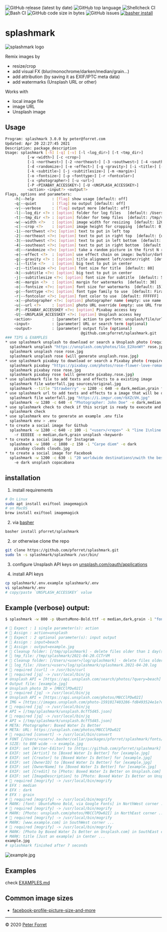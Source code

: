 ![GitHub release (latest by date)](https://img.shields.io/github/v/release/pforret/splashmark)
![GitHub top language](https://img.shields.io/github/languages/top/pforret/splashmark)
![Shellcheck CI](https://github.com/pforret/splashmark/workflows/Shellcheck%20CI/badge.svg) 
![Bash CI](https://github.com/pforret/splashmark/workflows/Bash%20CI/badge.svg)
![GitHub code size in bytes](https://img.shields.io/github/languages/code-size/pforret/splashmark)
![GitHub issues](https://img.shields.io/github/issues-raw/pforret/splashmark)
[![basher install](https://img.shields.io/badge/basher-install-white?logo=gnu-bash&style=flat)](https://basher.gitparade.com/package/)

# splashmark

![splashmark logo](assets/splash.jpg)

Remix images by
* resize/crop
* add visual FX (blur/monochrome/darken/median/grain...)
* add attribution (by saving it as EXIF/IPTC meta data)
* add watermarks (Unsplash URL or other)

Works with
* local image file
* image URL
* Unsplash image

## Usage

```bash
Program: splashmark 3.0.0 by peter@forret.com
Updated: Apr 20 22:27:45 2021
Description: package_description
Usage: splashmark [-h] [-q] [-v] [-l <log_dir>] [-t <tmp_dir>] 
          [-w <width>] [-c <crop>] 
          [-1 <northwest>] [-2 <northeast>] [-3 <southwest>] [-4 <southeast>] 
          [-d <randomize>] [-e <effect>] [-g <gravity>] [-i <title>] [-z <titlesize>] 
          [-k <subtitle>] [-j <subtitlesize>] [-m <margin>] 
          [-o <fontsize>] [-p <fonttype>] [-r <fontcolor>] 
          [-x <photographer>] [-u <url>] 
          [-P <PIXABAY_ACCESSKEY>] [-U <UNSPLASH_ACCESSKEY>] 
          <action> <input?> <output?>
Flags, options and parameters:
    -h|--help        : [flag] show usage [default: off]
    -q|--quiet       : [flag] no output [default: off]
    -v|--verbose     : [flag] output more [default: off]
    -l|--log_dir <?> : [option] folder for log files   [default: /Users/pforret/log/splashmark]
    -t|--tmp_dir <?> : [option] folder for temp files  [default: /tmp/splashmark]
    -w|--width <?>   : [option] image width for resizing  [default: 1200]
    -c|--crop <?>    : [option] image height for cropping  [default: 0]
    -1|--northwest <?>: [option] text to put in left top
    -2|--northeast <?>: [option] text to put in right top  [default: {url}]
    -3|--southwest <?>: [option] text to put in left bottom  [default: Created with pforret/splashmark]
    -4|--southeast <?>: [option] text to put in right bottom  [default: {copyright2}]
    -d|--randomize <?>: [option] take a random picture in the first N results  [default: 1]
    -e|--effect <?>  : [option] use effect chain on image: bw/blur/dark/grain/light/median/paint/pixel
    -g|--gravity <?> : [option] title alignment left/center/right  [default: center]
    -i|--title <?>   : [option] big text to put in center
    -z|--titlesize <?>: [option] font size for title  [default: 80]
    -k|--subtitle <?>: [option] big text to put in center
    -j|--subtitlesize <?>: [option] font size for subtitle  [default: 50]
    -m|--margin <?>  : [option] margin for watermarks  [default: 30]
    -o|--fontsize <?>: [option] font size for watermarks  [default: 15]
    -p|--fonttype <?>: [option] font type family to use  [default: FiraSansExtraCondensed-Bold.ttf]
    -r|--fontcolor <?>: [option] font color to use  [default: FFFFFF]
    -x|--photographer <?>: [option] photographer name (empty: use name from API)
    -u|--url <?>     : [option] photo URL override (empty: use URL from API)
    -P|--PIXABAY_ACCESSKEY <?>: [option] Pixabay access key
    -U|--UNSPLASH_ACCESSKEY <?>: [option] Unsplash access key
    <action>         : [parameter] action to perform: unsplash/file/url
    <input>          : [parameter] URL or search term (optional)
    <output>         : [parameter] output file (optional)
                                  @github.com:pforret/splashmark.git                                             
### TIPS & EXAMPLES
* use splashmark unsplash to download or search a Unsplash photo (requires free Unsplash API key)
  splashmark unsplash "https://unsplash.com/photos/lGo_E2XonWY" rose.jpg
  splashmark unsplash rose rose.jpg
  splashmark unsplash rose (will generate unsplash.rose.jpg)
* use splashmark pixabay to download or search a Pixabay photo (requires free Pixabay API key)
  splashmark pixabay "https://pixabay.com/photos/rose-flower-love-romance-beautiful-729509/" rose.jpg
  splashmark pixabay rose rose.jpg
  splashmark pixabay rose (will generate pixabay.rose.jpg)
* use splashmark file to add texts and effects to a existing image
  splashmark file waterfall.jpg sources/original.jpg
  splashmark --title "Strawberry" -w 1280 -c 640 -e dark,median,grain file sources/original.jpg waterfall.jpg
* use splashmark url to add texts and effects to a image that will be downloaded from a URL
  splashmark file waterfall.jpg "https://i.imgur.com/rbXZcVH.jpg"
  splashmark -w 1280 -c 640 -4 "Photographer: John Doe" -e dark,median,grain url "https://i.imgur.com/rbXZcVH.jpg" waterfall.jpg
* use splashmark check to check if this script is ready to execute and what values the options/flags are
  splashmark check
* use splashmark env to generate an example .env file
  splashmark env > .env
* to create a social image for Github
  splashmark -w 1280 -c 640 -z 100 -i "<user>/<repo>" -k "line 1\nline 2" 
    -r EEEEEE -e median,dark,grain unsplash <keyword>
* to create a social image for Instagram
  splashmark -w 1080 -c 1080 -z 150 -i "Carpe diem" -e dark 
    pixabay clouds clouds.jpg
* to create a social image for Facebook
  splashmark -w 1200 -c 630 -i "20 worldwide destinations\nwith the best beaches" 
    -e dark unsplash copacabana                
```

## installation

1. install requirements

```bash
# On Linux
sudo apt install exiftool imagemagick
# on MacOS
brew install exiftool imagemagick
```
2. via [basher](https://github.com/basherpm/basher)

```bash
basher install pforret/splashmark
```

2. or otherwise clone the repo
```bash
git clone https://github.com/pforret/splashmark.git
sudo ln -s splashmark/splashmark /usr/bin/
```

        
3. configure Unsplash API keys on [unsplash.com/oauth/applications](https://unsplash.com/oauth/applications)

4. install API keys

```bash
cp splashmark/.env.example splashmark/.env
vi splashmark/.env
# copy/paste `UNSPLASH_ACCESSKEY` value
```
## Example (verbose) output:

```bash
$ splashmark -w 800 -p UbuntuMono-Bold.ttf -e median,dark,grain -1 "font: UbuntuMono Bold, via Google Fonts" -2 "Photo: {url}" -3 "www.example.com" -4 {copyright} -i "Just an example" -v unsplash beach examples/example.jpg

# 🌱 Expect : 1 single parameter(s): action
# 🌱 Assign : action=unsplash
# 🌱 Expect : 2 optional parameter(s): input output
# 🌱 Assign : input=beach
# 🌱 Assign : output=example.jpg
# 🧽 Cleanup folder: [/tmp/splashmark] - delete files older than 1 day(s)
# 🌱 tmp_file: /tmp/splashmark/2021-04-20.CCTrVM
# 🧽 Cleanup folder: [/Users/<user>/log/splashmark] - delete files older than 30 day(s)
# 🌱 log_file: /Users/<user>/log/splashmark/splashmark.2021-04-20.log
# ️🔌 required [curl] -> /usr/bin/curl
# ️🔌 required [jq] -> /usr/local/bin/jq
# Unsplash API = [https://api.unsplash.com/search/photos/?query=beach] 
# Output file: [example.jpg]
# Unsplash photo ID = [M8CClPDw02I]
# ️🔌 required [jq] -> /usr/local/bin/jq
# Unsplash API = [https://api.unsplash.com/photos/M8CClPDw02I] 
# IMG = [https://images.unsplash.com/photo-1591017403286-fd8493524e1e?crop=entropy&cs=tinysrgb&fit=max&fm=jpg&ixid=MnwxNzAwMTV8MHwxfGFsbHx8fHx8fHx8fDE2MTg5NTE1OTk&ixlib=rb-1.2.1&q=80&w=1080] 
# ️🔌 required [jq] -> /usr/local/bin/jq
# API = [/tmp/splashmark/unsplash.0cff5d45.json]
# ️🔌 required [jq] -> /usr/local/bin/jq
# API = [/tmp/splashmark/unsplash.0cff5d45.json]
# META: Photographer: Boxed Water Is Better
# META: URL: https://unsplash.com/photos/M8CClPDw02I
# ️🔌 required [convert] -> /usr/local/bin/convert
# FONT [/Users/<user>/.basher/cellar/packages/pforret/splashmark/fonts/UbuntuMono-Bold.ttf] exists as a splashmark font
# SIZE: to 800 wide --> example.jpg
# EXIF: set [Writer-Editor] to [https://github.com/pforret/splashmark] for [example.jpg]
# EXIF: set [Artist] to [Boxed Water Is Better] for [example.jpg]
# EXIF: set [Creator] to [Boxed Water Is Better] for [example.jpg]
# EXIF: set [OwnerID] to [Boxed Water Is Better] for [example.jpg]
# EXIF: set [OwnerName] to [Boxed Water Is Better] for [example.jpg]
# EXIF: set [Credit] to [Photo: Boxed Water Is Better on Unsplash.com] for [example.jpg]
# EXIF: set [ImageDescription] to [Photo: Boxed Water Is Better on Unsplash.com] for [example.jpg]
# ️🔌 required [mogrify] -> /usr/local/bin/mogrify
# EFX : median
# EFX : dark
# EFX : grain
# ️🔌 required [mogrify] -> /usr/local/bin/mogrify
# MARK: [font: UbuntuMono Bold, via Google Fonts] in NorthWest corner ...
# ️🔌 required [mogrify] -> /usr/local/bin/mogrify
# MARK: [Photo: unsplash.com/photos/M8CClPDw02I] in NorthEast corner ...
# ️🔌 required [mogrify] -> /usr/local/bin/mogrify
# MARK: [www.example.com] in SouthWest corner ...
# ️🔌 required [mogrify] -> /usr/local/bin/mogrify
# MARK: [Photo by Boxed Water Is Better on Unsplash.com] in SouthEast corner ...
# MARK: title [Just an example] in Center ...
example.jpg
# splashmark finished after 7 seconds
```
![example.jpg](examples/example.jpg)


## Examples
check [EXAMPLES.md](https://github.com/pforret/splashmark/blob/master/EXAMPLES.md)


## Common image sizes
* [facebook-profile-picture-size-and-more](https://www.godaddy.com/garage/facebook-profile-picture-size-and-more/)
---

&copy; 2020 [Peter Forret](https://github.com/pforret)